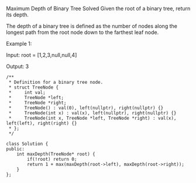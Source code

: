 Maximum Depth of Binary Tree
Solved
Given the root of a binary tree, return its depth.

The depth of a binary tree is defined as the number of nodes along the longest path from the root node down to the farthest leaf node.

Example 1:

Input: root = [1,2,3,null,null,4]

Output: 3

```
/**
 * Definition for a binary tree node.
 * struct TreeNode {
 *     int val;
 *     TreeNode *left;
 *     TreeNode *right;
 *     TreeNode() : val(0), left(nullptr), right(nullptr) {}
 *     TreeNode(int x) : val(x), left(nullptr), right(nullptr) {}
 *     TreeNode(int x, TreeNode *left, TreeNode *right) : val(x), left(left), right(right) {}
 * };
 */

class Solution {
public:
    int maxDepth(TreeNode* root) {
        if(!root) return 0;
        return 1 + max(maxDepth(root->left), maxDepth(root->right));
    }
};
```

